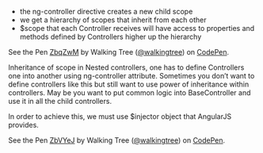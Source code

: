 * the ng-controller directive creates a new child scope
* we get a hierarchy of scopes that inherit from each other
* $scope that each Controller receives will have access to properties and methods defined by Controllers higher up the hierarchy

<p data-height="268" data-theme-id="0" data-slug-hash="ZbqZwM" data-default-tab="result" data-user="walkingtree" class='codepen'>See the Pen <a href='http://codepen.io/walkingtree/pen/ZbqZwM/'>ZbqZwM</a> by Walking Tree (<a href='http://codepen.io/walkingtree'>@walkingtree</a>) on <a href='http://codepen.io'>CodePen</a>.</p>
<script async src="//assets.codepen.io/assets/embed/ei.js"></script>

Inheritance of scope in Nested controllers, one has to define Controllers one into another using ng-controller attribute. Sometimes you don’t want to define controllers like this but still want to use power of inheritance within controllers. May be you want to put common logic into BaseController and use it in all the child controllers.

In order to achieve this, we must use $injector object that AngularJS provides.
<p data-height="268" data-theme-id="0" data-slug-hash="ZbVYeJ" data-default-tab="result" data-user="walkingtree" class='codepen'>See the Pen <a href='http://codepen.io/walkingtree/pen/ZbVYeJ/'>ZbVYeJ</a> by Walking Tree (<a href='http://codepen.io/walkingtree'>@walkingtree</a>) on <a href='http://codepen.io'>CodePen</a>.</p>
<script async src="//assets.codepen.io/assets/embed/ei.js"></script>
